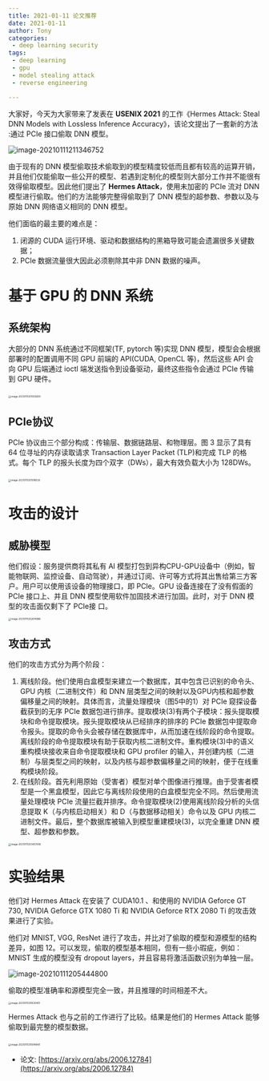 ```yaml
---
title: 2021-01-11 论文推荐
date: 2021-01-11
author: Tony
categories:
 - deep learning security
tags:
 - deep learning
 - gpu
 - model stealing attack
 - reverse engineering

---
```


大家好，今天为大家带来了发表在 **USENIX 2021** 的工作《Hermes Attack: Steal DNN Models with Lossless Inference Accuracy》，该论文提出了一套新的方法 :通过 PCIe 接口偷取 DNN 模型。

![image-20210111211346752](./img/0111/image-20210111211346752.png)

由于现有的 DNN 模型偷取技术偷取到的模型精度较低而且都有较高的运算开销，并且他们仅能偷取一些公开的模型、若遇到定制化的模型则大部分工作并不能很有效得偷取模型。因此他们提出了 **Hermes Attack**，使用未加密的 PCIe 流对 DNN 模型进行偷取。他们的方法能够完整得偷取到了 DNN 模型的超参数、参数以及与原始 DNN 网络语义相同的 DNN 模型。

​他们面临的最主要的难点是：

1. 闭源的 CUDA 运行环境、驱动和数据结构的黑箱导致可能会遗漏很多关键数据；
2. PCIe 数据流量很大因此必须剔除其中非 DNN 数据的噪声。



# 基于 GPU 的 DNN 系统

## 系统架构

​大部分的 DNN 系统通过不同框架(TF, pytorch 等)实现 DNN 模型，模型会会根据部署时的配置调用不同 GPU 前端的 API(CUDA, OpenCL 等)，然后这些 API 会向 GPU 后端通过 ioctl 端发送指令到设备驱动，最终这些指令会通过 PCIe 传输到 GPU 硬件。

​<img src="./img/0111/image-20210111201055600.png" alt="image-20210111201055600" style="zoom:33%;" />

## PCIe协议

​PCIe 协议由三个部分构成：传输层、数据链路层、和物理层。图 3 显示了具有 64 位寻址的内存读取请求 Transaction Layer Packet (TLP)和完成 TLP 的格式。每个 TLP 的报头长度为四个双字（DWs），最大有效负载大小为 128DWs。

​<img src="./img/0111/image-20210111201918539.png" alt="image-20210111201918539" style="zoom:33%;" />



# 攻击的设计

## 威胁模型

​他们假设：服务提供商将其私有 AI 模型打包到异构CPU-GPU设备中（例如，智能物联网、监控设备、自动驾驶），并通过订阅、许可等方式将其出售给第三方客户。用户可以使用该设备的物理接口，即 PCIe。GPU 设备连接在了没有假面的 PCIe 接口上、并且 DNN 模型使用软件加固技术进行加固。此时，对于 DNN 模型的攻击面仅剩下了 PCIe接 口。

<img src="./img/0111/image-20210111202614988.png" alt="image-20210111202614988" style="zoom:33%;" />	

## 攻击方式

​他们的攻击方式分为两个阶段：

1. 离线阶段。他们使用白盒模型来建立一个数据库，其中包含已识别的命令头、GPU 内核（二进制文件）和 DNN 层类型之间的映射以及GPU内核和超参数偏移量之间的映射。具体而言，流量处理模块（图5中的1）对 PCIe 窥探设备截获到的无序 PCIe 数据包进行排序。提取模块(3)有两个子模块：报头提取模块和命令提取模块。报头提取模块从已经排序的排序的 PCIe 数据包中提取命令报头。提取的命令头会被存储在数据库中，从而加速在线阶段的命令提取。离线阶段的命令提取模块有助于获取内核二进制文件。重构模块(3)中的语义重构模块接收来自命令提取模块和 GPU profiler 的输入，并创建内核（二进制）与层类型之间的映射，以及内核与超参数偏移量之间的映射，便于在线重构模块阶段。
2. 在线阶段。首先利用原始（受害者）模型对单个图像进行推理。由于受害者模型是一个黑盒模型，因此它与离线阶段使用的白盒模型完全不同。然后使用流量处理模块 PCIe 流量拦截并排序。命令提取模块(2)使用离线阶段分析的头信息提取 K（与内核启动相关）和 D（与数据移动相关）命令以及 GPU 内核二进制文件。最后，整个数据库被输入到模型重建模块(3)，以完全重建 DNN 模型、超参数和参数。

<img src="./img/0111/image-20210111203457006.png" alt="image-20210111203457006" style="zoom:33%;" />

# 实验结果

​他们对 Hermes Attack 在安装了 CUDA10.1 、和使用的 NVIDIA Geforce GT 730, NVIDIA Geforce GTX 1080 Ti 和 NVIDIA Geforce RTX 2080 Ti 的攻击效果进行了实验。

​他们对 MNIST, VGG, ResNet 进行了攻击，并比对了偷取的模型和源模型的结构差异，如图 12。可以发现，偷取的模型基本相同，但有一些小瑕疵，例如：MNIST 生成的模型没有 dropout layers，并且容易将激活函数识别为单独一层。

![image-20210111205444800](./img/0111/image-20210111205444800.png)

​偷取的模型准确率和源模型完全一致，并且推理的时间相差不大。

<img src="./img/0111/image-20210111210630401.png" alt="image-20210111210630401" style="zoom:33%;" />	

​Hermes Attack 也与之前的工作进行了比较。结果是他们的 Hermes Attack 能够偷取到最完整的模型数据。

​<img src="./img/0111/image-20210111210914840.png" alt="image-20210111210914840" style="zoom:33%;" />

- 论文: [https://arxiv.org/abs/2006.12784](https://arxiv.org/abs/2006.12784)

